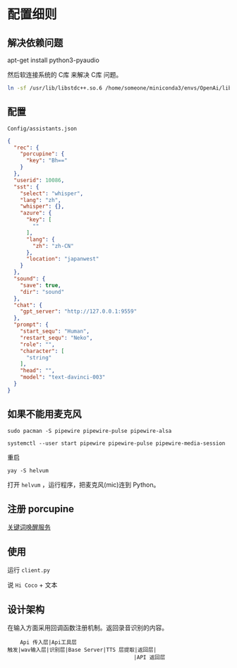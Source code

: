 # 配置细则

## 解决依赖问题

apt-get install python3-pyaudio

然后软连接系统的 C库 来解决 C库 问题。

```bash
ln -sf /usr/lib/libstdc++.so.6 /home/someone/miniconda3/envs/OpenAi/lib/libstdc++.so.6
```

## 配置

`Config/assistants.json`

```json
{
  "rec": {
    "porcupine": {
      "key": "Bh=="
    }
  },
  "userid": 10086,
  "sst": {
    "select": "whisper",
    "lang": "zh",
    "whisper": {},
    "azure": {
      "key": [
        ""
      ],
      "lang": {
        "zh": "zh-CN"
      },
      "location": "japanwest"
    }
  },
  "sound": {
    "save": true,
    "dir": "sound"
  },
  "chat": {
    "gpt_server": "http://127.0.0.1:9559"
  },
  "prompt": {
    "start_sequ": "Human",
    "restart_sequ": "Neko",
    "role": "",
    "character": [
      "string"
    ],
    "head": "",
    "model": "text-davinci-003"
  }
}
```

## 如果不能用麦克风

`sudo pacman -S pipewire pipewire-pulse pipewire-alsa`

`systemctl --user start pipewire pipewire-pulse pipewire-media-session`

重启

`yay -S helvum`

打开 `helvum` ，运行程序，把麦克风(mic)连到 Python。

## 注册 porcupine

[关键词唤醒服务](https://console.picovoice.ai/)

## 使用

运行 `client.py`

说 `Hi Coco` + 文本

## 设计架构

在输入方面采用回调函数注册机制。返回录音识别的内容。

```
    Api 传入层|Api工具层                     
触发|wav输入层|识别层|Base Server|TTS 层提取|返回层|
                                        |API 返回层

```